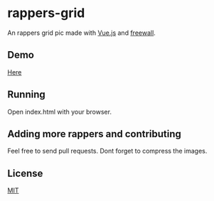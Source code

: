 # rappers-grid

An rappers grid pic made with [Vue.js](https://vuejs.org/) and [freewall](https://github.com/kombai/freewall).


## Demo

[Here](https://bertolo1988.github.io/rappers-grid/)

## Running

Open index.html with your browser.

## Adding more rappers and contributing

Feel free to send pull requests. Dont forget to compress the images.

## License

[MIT](LICENSE)

[license-url]: LICENSE
